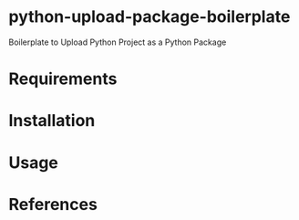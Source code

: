 # python-upload-package-boilerplate
Boilerplate to Upload Python Project as a Python Package

# Requirements

# Installation

# Usage

# References